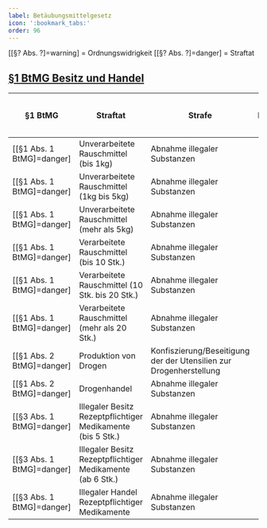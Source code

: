 ```yaml
---
label: Betäubungsmittelgesetz
icon: ':bookmark_tabs:'
order: 96
---
```


[[§? Abs. ?]=warning] = Ordnungswidrigkeit
[[§? Abs. ?]=danger] = Straftat

## [§1 BtMG Besitz und Handel](../gesetze/btmg/#1-btmg-besitz-und-handel)


§1 BtMG        | Straftat              | Strafe               | Hafteinheiten | Bußgeld  { class="compact thead--green" }
--------------|--------------------------------------|----------------------|--------------:|----------------------------:
[[§1 Abs. 1 BtMG]=danger] | Unverarbeitete Rauschmittel (bis 1kg)          | Abnahme illegaler Substanzen                    |             10 |                    10.000€
[[§1 Abs. 1 BtMG]=danger] | Unverarbeitete Rauschmittel (1kg bis 5kg)          | Abnahme illegaler Substanzen                    |             15 |                    25.000€
[[§1 Abs. 1 BtMG]=danger] | Unverarbeitete Rauschmittel (mehr als 5kg)          | Abnahme illegaler Substanzen                    |             25 |                    35.000€
[[§1 Abs. 1 BtMG]=danger] | Verarbeitete Rauschmittel (bis 10 Stk.)          | Abnahme illegaler Substanzen                    |             10 |                    10.000€
[[§1 Abs. 1 BtMG]=danger] | Verarbeitete Rauschmittel (10 Stk. bis 20 Stk.)          | Abnahme illegaler Substanzen                    |             25 |                    20.000€
[[§1 Abs. 1 BtMG]=danger] | Verarbeitete Rauschmittel (mehr als 20 Stk.)          | Abnahme illegaler Substanzen                    |             35 |                    40.000€
[[§1 Abs. 2 BtMG]=danger] | Produktion von Drogen          | Konfiszierung/Beseitigung der der Utensilien zur Drogenherstellung |             25 |                    20.000€
[[§1 Abs. 2 BtMG]=danger] | Drogenhandel          | Abnahme illegaler Substanzen                    |             20 |                    30.000€
[[§3 Abs. 1 BtMG]=danger] | Illegaler Besitz Rezeptpflichtiger Medikamente (bis 5 Stk.)          | Abnahme illegaler Substanzen                    |             0 |                    10.000€
[[§3 Abs. 1 BtMG]=danger] | Illegaler Besitz Rezeptpflichtiger Medikamente (ab 6 Stk.)          | Abnahme illegaler Substanzen                    |             0 |                    25.000€
[[§3 Abs. 1 BtMG]=danger] | Illegaler Handel Rezeptpflichtiger Medikamente          | Abnahme illegaler Substanzen                    |             15 |                    30.000€

<style>
.sidebar-right {
    display: none;
}
</style>
